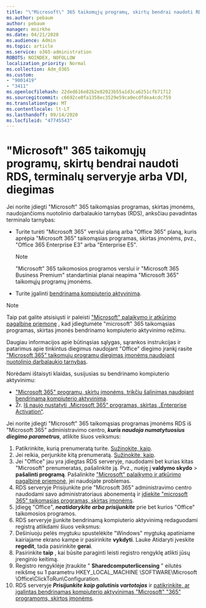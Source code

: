```yaml
---
title: "\"Microsoft\" 365 taikomųjų programų, skirtų bendrai naudoti RDS, terminalų serveryje arba VDI, diegimas"
ms.author: pebaum
author: pebaum
manager: mnirkhe
ms.date: 04/21/2020
ms.audience: Admin
ms.topic: article
ms.service: o365-administration
ROBOTS: NOINDEX, NOFOLLOW
localization_priority: Normal
ms.collection: Adm_O365
ms.custom:
- "9001419"
- "3411"
ms.openlocfilehash: 22ded616e82b2e82023b55a1d3ca6251cfb71712
ms.sourcegitcommit: c6692ce0fa1358ec3529e59ca0ecdfdea4cdc759
ms.translationtype: MT
ms.contentlocale: lt-LT
ms.lasthandoff: 09/14/2020
ms.locfileid: "47745543"
---
```

# <a name="deploying-microsoft-365-apps-for-enterprise-for-shared-use-on-rds-terminal-server-or-vdi"></a>"Microsoft" 365 taikomųjų programų, skirtų bendrai naudoti RDS, terminalų serveryje arba VDI, diegimas

Jei norite įdiegti "Microsoft" 365 taikomąsias programas, skirtas įmonėms, naudojančioms nuotolinio darbalaukio tarnybas (RDS), anksčiau pavadintas terminalo tarnybas:
- Turite turėti "Microsoft 365" verslui planą arba "Office 365" planą, kuris aprėpia "Microsoft 365" taikomąsias programas, skirtas įmonėms, pvz., "Office 365 Enterprise E3" arba "Enterprise E5".
   > [!NOTE] 
   > "Microsoft" 365 taikomosios programos verslui ir "Microsoft 365 Business Premium" standartiniai planai neapima "Microsoft 365" taikomųjų programų įmonėms.
- Turite įgalinti [bendrinamą kompiuterio aktyvinimą](https://docs.microsoft.com/DeployOffice/overview-shared-computer-activation).

> [!NOTE]
> Taip pat galite atsisiųsti ir paleisti ["Microsoft" palaikymo ir atkūrimo pagalbinę priemonę](https://aka.ms/SaRA_OfficeSCA_M365Portal) , kad įdiegtumėte "microsoft" 365 taikomąsias programas, skirtas įmonės bendrinamo kompiuterio aktyvinimo režimu.

Daugiau informacijos apie būtinąsias sąlygas, sąrankos instrukcijas ir patarimus apie tinkintus diegimus naudojant "Office" diegimo įrankį rasite ["Microsoft 365" taikomųjų programų diegimas įmonėms naudojant nuotolinio darbalaukio tarnybas](https://docs.microsoft.com/DeployOffice/deploy-microsoft-365-apps-remote-desktop-services).

Norėdami ištaisyti klaidas, susijusias su bendrinamo kompiuterio aktyvinimu:
- ["Microsoft 365" programų, skirtų įmonėms, trikčių šalinimas naudojant bendrinamą kompiuterio aktyvinimą](https://docs.microsoft.com/DeployOffice/troubleshoot-shared-computer-activation).
- Žr. [Iš naujo nustatyti „Microsoft 365“ programas, skirtas „Enterprise Activation“](https://go.microsoft.com/fwlink/?linkid=2109218).

Jei norite įdiegti "Microsoft" 365 taikomąsias programas įmonėms RDS iš "Microsoft 365" administravimo centro, ***kuris naudoja numatytuosius diegimo parametrus***, atlikite šiuos veiksmus:

1.    Patikrinkite, kurią prenumeratą turite. [Sužinokite, kaip](https://docs.microsoft.com/microsoft-365/admin/admin-overview/what-subscription-do-i-have).
2.    Jei reikia, perjunkite kitą prenumeratą. [Sužinokite, kaip](https://docs.microsoft.com/microsoft-365/commerce/subscriptions/switch-to-a-different-plan).
3.    Jei "Office" jau yra įdiegtas RDS serveryje, naudodami bet kurias kitas "Microsoft" prenumeratas, pašalinkite ją. Pvz., nuėję į **valdymo skydo**  >  **pašalinti programą**. Pašalinkite ["Microsoft" palaikymo ir atkūrimo pagalbinė priemonė,](https://aka.ms/SARA-OfficeUninstall-Alchemy) jei naudojate problemas.
4.    RDS serveryje Prisijunkite prie "Microsoft 365" administravimo centro naudodami savo administratoriaus abonementą ir [įdiekite "microsoft 365" taikomąsias programas, skirtas įmonėms](https://portal.office.com/OLS/MySoftware.aspx).
5.    Įdiegę "Office", ***neatidarykite arba prisijunkite*** prie bet kurios "Office" taikomosios programos.
6.    RDS serveryje įjunkite bendrinamą kompiuterio aktyvinimą redaguodami registrą atlikdami šiuos veiksmus:
   1. Dešiniuoju pelės mygtuku spustelėkite "Windows" mygtuką apatiniame kairiajame ekrano kampe ir pasirinkite **vykdyti**. Lauke Atidaryti įveskite **regedit**, tada pasirinkite **gerai**.
   2. Pasirinkite **taip** , kai būsite paraginti leisti registro rengyklę atlikti jūsų įrenginio keitimą.
   3. Registro rengyklėje įtraukite " **Sharedcomputerlicensing** " eilutės reikšmę su 1 parametru HKEY_LOCAL_MACHINE \SOFTWARE\Microsoft \Office\ClickToRun\Configuration.
   4. RDS serveryje ***Prisijunkite kaip galutinis vartotojas*** ir [patikrinkite, ar įgalintas bendrinamas kompiuterio aktyvinimas "Microsoft" "365" programoms, skirtos įmonėms](https://docs.microsoft.com/DeployOffice/troubleshoot-shared-computer-activation#verify-that-activation-for-microsoft-365-apps-succeeded).

